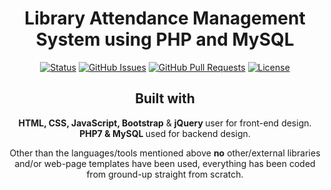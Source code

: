 <h1 align="center"> Library Attendance Management System using PHP and MySQL </h1>

<div align="center">

[![Status](https://img.shields.io/badge/status-active-success.svg)]()
[![GitHub Issues](https://img.shields.io/github/issues/kylelobo/The-Documentation-Compendium.svg)](https://github.com/kylelobo/The-Documentation-Compendium/issues)
[![GitHub Pull Requests](https://img.shields.io/github/issues-pr/kylelobo/The-Documentation-Compendium.svg)](https://github.com/kylelobo/The-Documentation-Compendium/pulls)
[![License](https://img.shields.io/badge/license-MIT-blue.svg)](/LICENSE)
 
## Built with 
  <b> HTML, CSS, JavaScript, Bootstrap</b> & <b> jQuery </b> user for front-end design. 
  <b> PHP7 & MySQL </b> used for backend design. 
  
  Other than the languages/tools mentioned above <b>no</b> other/external
libraries and/or web-page templates have been used, everything has been
coded from ground-up straight from scratch.
